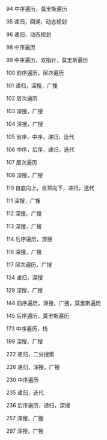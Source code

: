 94 中序遍历，莫里斯遍历

95 递归，回溯，动态规划

96 递归，动态规划

98 中序遍历

99 中序遍历，双指针，莫里斯遍历

100 前序遍历，层次遍历

101 递归，深搜，广搜

102 层次遍历

103 深搜，广搜

104 深搜，广搜

105 前序，中序，递归，迭代

106 中序，后序，递归，迭代

107 层次遍历

108 深搜，广搜

110 自底向上，自顶向下，递归，迭代

111 深搜，广搜

112 深搜，广搜

113 深搜，广搜

114 后序遍历，深搜

116 深搜，广搜

117 层次遍历，广搜

124 递归，深搜

129 深搜，广搜

144 前序遍历，深搜，广搜，莫里斯遍历

145 后序遍历，莫里斯遍历

173 中序遍历，栈

199 深搜，广搜

222 递归，二分搜索

226 递归，深搜，广搜

230 中序遍历

235 递归，迭代

236 后序遍历，递归，深搜

257 深搜，广搜

297 深搜，广搜


